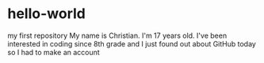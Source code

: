 # hello-world
my first repository
My name is Christian. I'm 17 years old. I've been interested in coding since 8th grade and I just found out about GitHub today so I had to make an account
